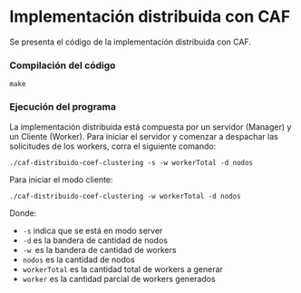 # Implementación distribuida con CAF
Se presenta el código de la implementación distribuida con CAF.

### Compilación del código

```
make
```
### Ejecución del programa

La implementación distribuida está compuesta por un servidor (Manager) y un Cliente (Worker). Para iniciar el servidor y comenzar a despachar las solicitudes de los workers, corra el siguiente comando:

```
./caf-distribuido-coef-clustering -s -w workerTotal -d nodos
```
Para iniciar el modo cliente:

```
./caf-distribuido-coef-clustering -w workerTotal -d nodos
```

Donde:

* ```-s``` indica que se está en modo server
* ```-d``` es la bandera de cantidad de nodos
* ```-w ```es la bandera de cantidad de workers
* ```nodos``` es la cantidad de nodos
* ```workerTotal``` es la cantidad total de workers a generar
* ```worker``` es la cantidad parcial de workers generados